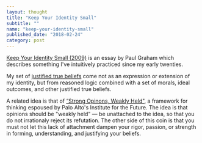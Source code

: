 ```yaml
---
layout: thought
title: "Keep Your Identity Small"
subtitle: ""
name: "keep-your-identity-small"
published_date: "2018-02-24"
category: post
---
```


[Keep Your Identity Small (2009)][essay] is an essay by Paul Graham which
describes something I've intuitively practiced since my early twenties.

My set of [justified true beliefs][jtb] come not as an expression or extension
of my identity, but from reasoned logic combined with a set of morals, ideal
outcomes, and other justified true beliefs.

A related idea is that of [“Strong Opinons, Weakly Held"][sowh], a framework
for thinking espoused by Palo Alto's Institute for the Future. The idea is that
opinions should be "weakly held" &mdash; be unattached to the idea, so that
you do not irrationaly reject its refutation. The other side of this coin is
that you must not let this lack of attachment dampen your rigor, passion, or
strength in forming, understanding, and justifying your beliefs.

[essay]: http://www.paulgraham.com/identity.html
[jtb]: https://en.wikipedia.org/wiki/Belief#Justified_true_belief
[sowh]: http://bobsutton.typepad.com/my_weblog/2006/07/strong_opinions.html
